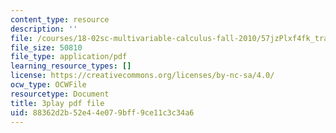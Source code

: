 ```yaml
---
content_type: resource
description: ''
file: /courses/18-02sc-multivariable-calculus-fall-2010/57jzPlxf4fk_transcript.pdf
file_size: 50810
file_type: application/pdf
learning_resource_types: []
license: https://creativecommons.org/licenses/by-nc-sa/4.0/
ocw_type: OCWFile
resourcetype: Document
title: 3play pdf file
uid: 88362d2b-52e4-4e07-9bff-9ce11c3c34a6
---
```

